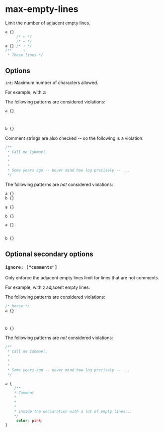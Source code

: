 # max-empty-lines

Limit the number of adjacent empty lines.

```css
a {}
     /* ← */
     /* ← */
a {} /* ↑ */
/**     ↑
 * These lines */
```

## Options

`int`: Maximum number of characters allowed.

For example, with `2`:

The following patterns are considered violations:

```css
a {}



b {}
```

Comment strings are also checked -- so the following is a violation:

```css
/**
 * Call me Ishmael.
 *
 *
 *
 * Some years ago -- never mind how log precisely -- ...
 */
```

The following patterns are *not* considered violations:

```css
a {}
b {}
```

```css
a {}

b {}
```

```css
a {}


b {}
```

## Optional secondary options

### `ignore: ["comments"]`

Only enforce the adjacent empty lines limit for lines that are not comments.

For example, with `2` adjacent empty lines:

The following patterns are considered violations:

```css
/* horse */
a {}



b {}
```

The following patterns are *not* considered violations:

```css
/**
 * Call me Ishmael.
 *
 *
 *
 * Some years ago -- never mind how log precisely -- ...
 */
```

```css
a { 
    /**
    * Comment 
    *
    *
    *
    * inside the declaration with a lot of empty lines...
    */
     color: pink; 
}
```
